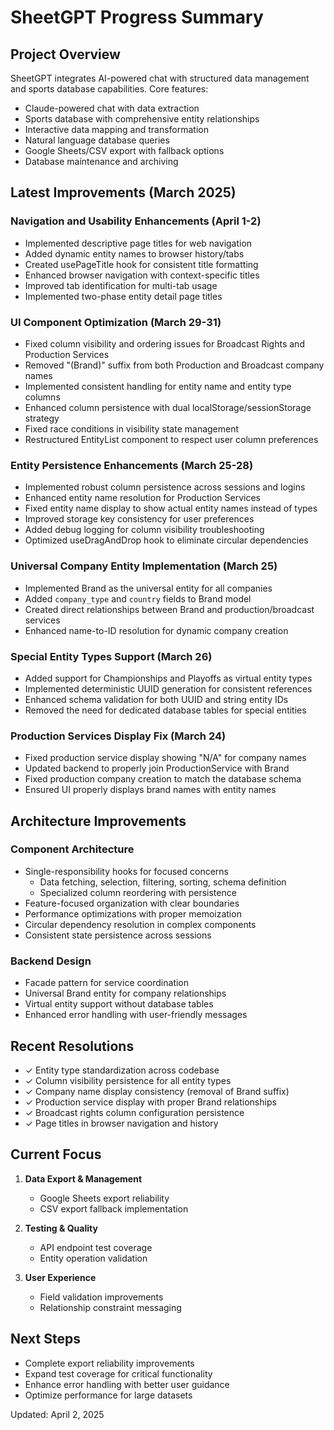 # SheetGPT Progress Summary

## Project Overview

SheetGPT integrates AI-powered chat with structured data management and sports database capabilities. Core features:

- Claude-powered chat with data extraction
- Sports database with comprehensive entity relationships 
- Interactive data mapping and transformation
- Natural language database queries
- Google Sheets/CSV export with fallback options
- Database maintenance and archiving

## Latest Improvements (March 2025)

### Navigation and Usability Enhancements (April 1-2)

- Implemented descriptive page titles for web navigation
- Added dynamic entity names to browser history/tabs
- Created usePageTitle hook for consistent title formatting
- Enhanced browser navigation with context-specific titles
- Improved tab identification for multi-tab usage
- Implemented two-phase entity detail page titles

### UI Component Optimization (March 29-31)

- Fixed column visibility and ordering issues for Broadcast Rights and Production Services
- Removed "(Brand)" suffix from both Production and Broadcast company names
- Implemented consistent handling for entity name and entity type columns
- Enhanced column persistence with dual localStorage/sessionStorage strategy
- Fixed race conditions in visibility state management
- Restructured EntityList component to respect user column preferences

### Entity Persistence Enhancements (March 25-28)

- Implemented robust column persistence across sessions and logins
- Enhanced entity name resolution for Production Services
- Fixed entity name display to show actual entity names instead of types
- Improved storage key consistency for user preferences
- Added debug logging for column visibility troubleshooting
- Optimized useDragAndDrop hook to eliminate circular dependencies

### Universal Company Entity Implementation (March 25)

- Implemented Brand as the universal entity for all companies
- Added `company_type` and `country` fields to Brand model
- Created direct relationships between Brand and production/broadcast services
- Enhanced name-to-ID resolution for dynamic company creation

### Special Entity Types Support (March 26)

- Added support for Championships and Playoffs as virtual entity types
- Implemented deterministic UUID generation for consistent references
- Enhanced schema validation for both UUID and string entity IDs
- Removed the need for dedicated database tables for special entities

### Production Services Display Fix (March 24)

- Fixed production service display showing "N/A" for company names
- Updated backend to properly join ProductionService with Brand
- Fixed production company creation to match the database schema
- Ensured UI properly displays brand names with entity names

## Architecture Improvements

### Component Architecture

- Single-responsibility hooks for focused concerns
  - Data fetching, selection, filtering, sorting, schema definition
  - Specialized column reordering with persistence
- Feature-focused organization with clear boundaries
- Performance optimizations with proper memoization
- Circular dependency resolution in complex components
- Consistent state persistence across sessions

### Backend Design

- Facade pattern for service coordination
- Universal Brand entity for company relationships
- Virtual entity support without database tables
- Enhanced error handling with user-friendly messages

## Recent Resolutions

- ✓ Entity type standardization across codebase
- ✓ Column visibility persistence for all entity types
- ✓ Company name display consistency (removal of Brand suffix)
- ✓ Production service display with proper Brand relationships
- ✓ Broadcast rights column configuration persistence
- ✓ Page titles in browser navigation and history

## Current Focus

1. **Data Export & Management**
   - Google Sheets export reliability
   - CSV export fallback implementation

2. **Testing & Quality**
   - API endpoint test coverage
   - Entity operation validation

3. **User Experience**
   - Field validation improvements
   - Relationship constraint messaging

## Next Steps

- Complete export reliability improvements
- Expand test coverage for critical functionality
- Enhance error handling with better user guidance
- Optimize performance for large datasets

Updated: April 2, 2025